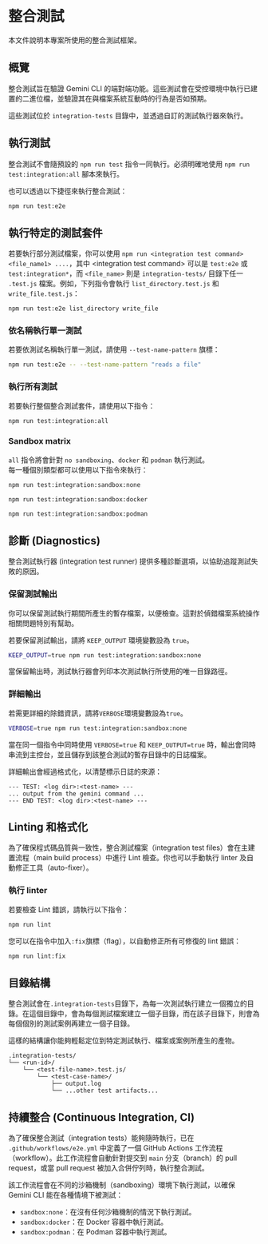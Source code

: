 # 整合測試

本文件說明本專案所使用的整合測試框架。

## 概覽

整合測試旨在驗證 Gemini CLI 的端對端功能。這些測試會在受控環境中執行已建置的二進位檔，並驗證其在與檔案系統互動時的行為是否如預期。

這些測試位於 `integration-tests` 目錄中，並透過自訂的測試執行器來執行。

## 執行測試

整合測試不會隨預設的 `npm run test` 指令一同執行。必須明確地使用 `npm run test:integration:all` 腳本來執行。

也可以透過以下捷徑來執行整合測試：

```bash
npm run test:e2e
```

## 執行特定的測試套件

若要執行部分測試檔案，你可以使用 `npm run <integration test command> <file_name1> ....`，其中 &lt;integration test command&gt; 可以是 `test:e2e` 或 `test:integration*`，而 `<file_name>` 則是 `integration-tests/` 目錄下任一 `.test.js` 檔案。例如，下列指令會執行 `list_directory.test.js` 和 `write_file.test.js`：

```bash
npm run test:e2e list_directory write_file
```

### 依名稱執行單一測試

若要依測試名稱執行單一測試，請使用 `--test-name-pattern` 旗標：

```bash
npm run test:e2e -- --test-name-pattern "reads a file"
```

### 執行所有測試

若要執行整個整合測試套件，請使用以下指令：

```bash
npm run test:integration:all
```

### Sandbox matrix

`all` 指令將會針對 `no sandboxing`、`docker` 和 `podman` 執行測試。  
每一種個別類型都可以使用以下指令來執行：

```bash
npm run test:integration:sandbox:none
```

```bash
npm run test:integration:sandbox:docker
```

```bash
npm run test:integration:sandbox:podman
```

## 診斷 (Diagnostics)

整合測試執行器 (integration test runner) 提供多種診斷選項，以協助追蹤測試失敗的原因。

### 保留測試輸出

你可以保留測試執行期間所產生的暫存檔案，以便檢查。這對於偵錯檔案系統操作相關問題特別有幫助。

若要保留測試輸出，請將 `KEEP_OUTPUT` 環境變數設為 `true`。

```bash
KEEP_OUTPUT=true npm run test:integration:sandbox:none
```

當保留輸出時，測試執行器會列印本次測試執行所使用的唯一目錄路徑。

### 詳細輸出

若需更詳細的除錯資訊，請將`VERBOSE`環境變數設為`true`。

```bash
VERBOSE=true npm run test:integration:sandbox:none
```

當在同一個指令中同時使用 `VERBOSE=true` 和 `KEEP_OUTPUT=true` 時，輸出會同時串流到主控台，並且儲存到該整合測試的暫存目錄中的日誌檔案。

詳細輸出會經過格式化，以清楚標示日誌的來源：

```
--- TEST: <log dir>:<test-name> ---
... output from the gemini command ...
--- END TEST: <log dir>:<test-name> ---
```

## Linting 和格式化

為了確保程式碼品質與一致性，整合測試檔案（integration test files）會在主建置流程（main build process）中進行 Lint 檢查。你也可以手動執行 linter 及自動修正工具（auto-fixer）。

### 執行 linter

若要檢查 Lint 錯誤，請執行以下指令：

```bash
npm run lint
```

您可以在指令中加入`:fix`旗標（flag），以自動修正所有可修復的 lint 錯誤：

```bash
npm run lint:fix
```

## 目錄結構

整合測試會在`.integration-tests`目錄下，為每一次測試執行建立一個獨立的目錄。在這個目錄中，會為每個測試檔案建立一個子目錄，而在該子目錄下，則會為每個個別的測試案例再建立一個子目錄。

這樣的結構讓你能夠輕鬆定位到特定測試執行、檔案或案例所產生的產物。

```
.integration-tests/
└── <run-id>/
    └── <test-file-name>.test.js/
        └── <test-case-name>/
            ├── output.log
            └── ...other test artifacts...
```

## 持續整合 (Continuous Integration, CI)

為了確保整合測試（integration tests）能夠隨時執行，已在 `.github/workflows/e2e.yml` 中定義了一個 GitHub Actions 工作流程（workflow）。此工作流程會自動針對提交到 `main` 分支（branch）的 pull request，或當 pull request 被加入合併佇列時，執行整合測試。

該工作流程會在不同的沙箱機制（sandboxing）環境下執行測試，以確保 Gemini CLI 能在各種情境下被測試：

- `sandbox:none`：在沒有任何沙箱機制的情況下執行測試。
- `sandbox:docker`：在 Docker 容器中執行測試。
- `sandbox:podman`：在 Podman 容器中執行測試。
